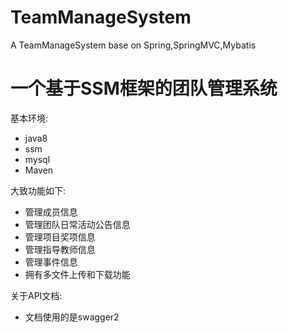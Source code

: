 # TeamManageSystem
A TeamManageSystem base on Spring,SpringMVC,Mybatis
# 一个基于SSM框架的团队管理系统

基本环境:
- java8
- ssm
- mysql
- Maven

大致功能如下:
- 管理成员信息
- 管理团队日常活动公告信息
- 管理项目奖项信息
- 管理指导教师信息
- 管理事件信息
- 拥有多文件上传和下载功能

关于API文档:
- 文档使用的是swagger2
